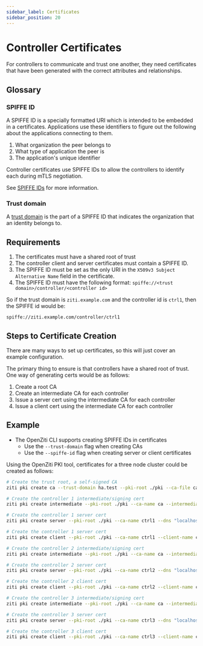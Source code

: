 ```yaml
---
sidebar_label: Certificates
sidebar_position: 20
---
```


# Controller Certificates

For controllers to communicate and trust one another, they need certificates that have
been generated with the correct attributes and relationships.

## Glossary

### SPIFFE ID

A SPIFFE ID is a specially formatted URI which is intended to be embedded in a certificates. Applications
use these identifiers to figure out the following about the applications connecting to them.

1. What organization the peer belongs to
1. What type of application the peer is
1. The application's unique identifier

Controller certificates use SPIFFE IDs to allow the controllers to identify each during mTLS negotiation.

See [SPIFFE IDs](https://spiffe.io/docs/latest/spiffe-about/spiffe-concepts/#spiffe-id) for more information.

### Trust domain

A [trust domain](https://spiffe.io/docs/latest/spiffe-about/spiffe-concepts/#trust-domain)
 is the part of a SPIFFE ID that indicates the organization that an identity belongs to. 

## Requirements

1. The certificates must have a shared root of trust
1. The controller client and server certificates must contain a SPIFFE ID.
1. The SPIFFE ID must be set as the only URI in the `X509v3 Subject Alternative Name` field in the
   certificate.
1. The SPIFFE ID must have the following format: `spiffe://<trust domain>/controller/<controller id>`

So if the trust domain is `ziti.example.com` and the controller id is `ctrl1`, then the SPIFFE id
would be:

```
spiffe://ziti.example.com/controller/ctrl1
```

## Steps to Certificate Creation
There are many ways to set up certificates, so this will just cover an example configuration.

The primary thing to ensure is that controllers have a shared root of trust. 
One way of generating certs would be as follows:

1. Create a root CA
1. Create an intermediate CA for each controller
1. Issue a server cert using the intermediate CA for each controller
1. Issue a client cert using the intermediate CA for each controller

## Example

* The OpenZiti CLI supports creating SPIFFE IDs in certificates
    * Use the `--trust-domain` flag when creating CAs
    * Use the `--spiffe-id` flag when creating server or client certificates

Using the OpenZiti PKI tool, certificates for a three node cluster could be created as follows:

```bash
# Create the trust root, a self-signed CA
ziti pki create ca --trust-domain ha.test --pki-root ./pki --ca-file ca --ca-name 'HA Example Trust Root'

# Create the controller 1 intermediate/signing cert
ziti pki create intermediate --pki-root ./pki --ca-name ca --intermediate-file ctrl1 --intermediate-name 'Controller One Signing Cert'

# Create the controller 1 server cert
ziti pki create server --pki-root ./pki --ca-name ctrl1 --dns "localhost,ctrl1.ziti.example.com" --ip "127.0.0.1,::1" --server-name ctrl1 --spiffe-id 'controller/ctrl1'

# Create the controller 1 server cert
ziti pki create client --pki-root ./pki --ca-name ctrl1 --client-name ctrl1 --spiffe-id 'controller/ctrl1'

# Create the controller 2 intermediate/signing cert
ziti pki create intermediate --pki-root ./pki --ca-name ca --intermediate-file ctrl2 --intermediate-name 'Controller Two Signing Cert'

# Create the controller 2 server cert
ziti pki create server --pki-root ./pki --ca-name ctrl2 --dns "localhost,ctrl2.ziti.example.com" --ip "127.0.0.1,::1" --server-name ctrl2 --spiffe-id 'controller/ctrl2'

# Create the controller 2 client cert
ziti pki create client --pki-root ./pki --ca-name ctrl2 --client-name ctrl2 --spiffe-id 'controller/ctrl2'

# Create the controller 3 intermediate/signing cert
ziti pki create intermediate --pki-root ./pki --ca-name ca --intermediate-file ctrl3 --intermediate-name 'Controller Three Signing Cert'

# Create the controller 3 server cert
ziti pki create server --pki-root ./pki --ca-name ctrl3 --dns "localhost,ctrl3.ziti.example.com" --ip "127.0.0.1,::1" --server-name ctrl3 --spiffe-id 'controller/ctrl3'

# Create the controller 3 client cert
ziti pki create client --pki-root ./pki --ca-name ctrl3 --client-name ctrl3 --spiffe-id 'controller/ctrl3'
```
